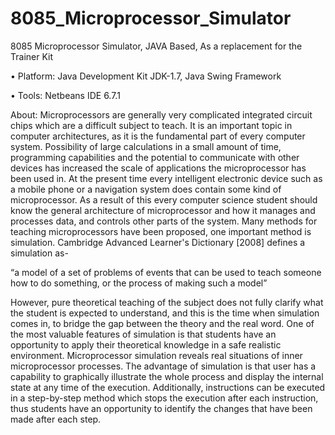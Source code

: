# 8085_Microprocessor_Simulator
8085 Microprocessor Simulator, JAVA Based, As a replacement for the Trainer Kit


•	Platform: Java Development Kit JDK-1.7, Java Swing Framework

•	Tools: Netbeans IDE 6.7.1


About:
Microprocessors are generally very complicated integrated circuit chips which are a difficult
subject to teach. It is an important topic in computer architectures, as it is the fundamental part
of every computer system. Possibility of large calculations in a small amount of time,
programming capabilities and the potential to communicate with other devices has increased the
scale of applications the microprocessor has been used in. At the present time every intelligent
electronic device such as a mobile phone or a navigation system does contain some kind of
microprocessor. As a result of this every computer science student should know the general
architecture of microprocessor and how it manages and processes data, and controls other parts
of the system. Many methods for teaching microprocessors have been proposed, one important
method is simulation. Cambridge Advanced Learner's Dictionary [2008] defines a simulation as-

“a model of a set of problems of events that can be used
to teach someone how to do something, or the process of
making such a model”

However, pure theoretical teaching of the subject does not fully clarify what the student is
expected to understand, and this is the time when simulation comes in, to bridge the gap between
the theory and the real word. One of the most valuable features of simulation is that students
have an opportunity to apply their theoretical knowledge in a safe realistic environment.
Microprocessor simulation reveals real situations of inner microprocessor processes. The
advantage of simulation is that user has a capability to graphically illustrate the whole process
and display the internal state at any time of the execution. Additionally, instructions can be
executed in a step-by-step method which stops the execution after each instruction, thus students
have an opportunity to identify the changes that have been made after each step.


